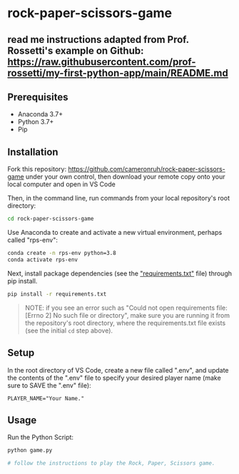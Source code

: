# rock-paper-scissors-game

## read me instructions adapted from Prof. Rossetti's example on Github: https://raw.githubusercontent.com/prof-rossetti/my-first-python-app/main/README.md

## Prerequisites

  + Anaconda 3.7+
  + Python 3.7+
  + Pip

## Installation

Fork this repository: https://github.com/cameronruh/rock-paper-scissors-game under your own control, then download your remote copy onto your local computer and open in VS Code

Then, in the command line, run commands from your local repository's root directory:

```sh
cd rock-paper-scissors-game
```

Use Anaconda to create and activate a new virtual environment, perhaps called "rps-env":

```sh
conda create -n rps-env python=3.8
conda activate rps-env
```

Next, install package dependencies (see the ["requirements.txt"](/requirements.txt) file) through pip install. 

```sh
pip install -r requirements.txt
```

> NOTE: if you see an error such as "Could not open requirements file: [Errno 2] No such file or directory", make sure you are running it from the repository's root directory, where the requirements.txt file exists (see the initial `cd` step above).

## Setup

In the root directory of VS Code, create a new file called ".env", and update the contents of the ".env" file to specify your desired player name (make sure to SAVE the ".env" file):

    PLAYER_NAME="Your Name."

## Usage 

Run the Python Script:

```py
python game.py

# follow the instructions to play the Rock, Paper, Scissors game. 

